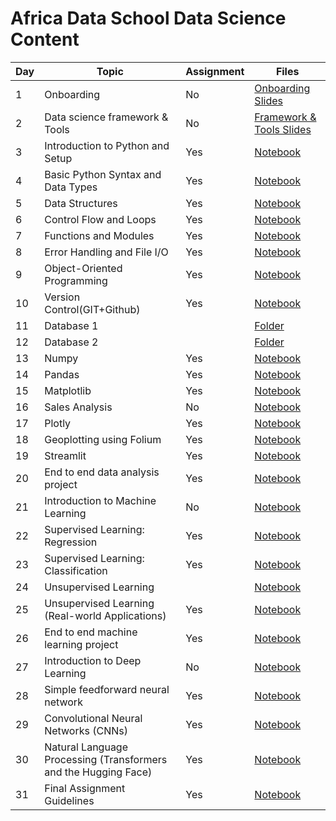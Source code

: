 ﻿# Africa Data School Data Science Content

| Day | Topic                                                           | Assignment | Files                                                                                                                                                                                 |
| --- | --------------------------------------------------------------- | ---------- | ------------------------------------------------------------------------------------------------------------------------------------------------------------------------------------- |
| 1   | Onboarding                                                      | No         | [Onboarding Slides](https://www.beautiful.ai/player/-MdltxANBmKvXvYTffNN)                                                                                                             |
| 2   | Data science framework & Tools                                  | No         | [Framework & Tools Slides](https://www.beautiful.ai/player/-Mdwt-YUsKR9GIK5NNBh)                                                                                                      |
| 3   | Introduction to Python and Setup                                | Yes        | [Notebook](https://github.com/Heytec/Africa-Data-School-Curriculum/blob/main/notebooks/3%20Introduction%20to%20Python%20and%20Setup.ipynb)                                            |
| 4   | Basic Python Syntax and Data Types                              | Yes        | [Notebook](https://github.com/Heytec/Africa-Data-School-Curriculum/blob/main/notebooks/4%20Basic%20Python%20Syntax%20and%20Data%20Types.ipynb)                                        |
| 5   | Data Structures                                                 | Yes        | [Notebook](https://github.com/Heytec/Africa-Data-School-Curriculum/blob/main/notebooks/5%20Data%20Structures.ipynb)                                                                   |
| 6   | Control Flow and Loops                                          | Yes        | [Notebook](https://github.com/Heytec/Africa-Data-School-Curriculum/blob/main/notebooks/6%20Control%20Flow%20and%20Loops.ipynb)                                                        |
| 7   | Functions and Modules                                           | Yes        | [Notebook](https://github.com/Heytec/Africa-Data-School-Curriculum/blob/main/notebooks/7%20Functions%20and%20Modules.ipynb)                                                           |
| 8   | Error Handling and File I/O                                     | Yes        | [Notebook](https://github.com/Heytec/Africa-Data-School-Curriculum/blob/main/notebooks/8%20Error%20Handling%20and%20Files.ipynb)                                                      |
| 9   | Object-Oriented Programming                                     | Yes        | [Notebook](https://github.com/Heytec/Africa-Data-School-Curriculum/blob/main/notebooks/9%20Object-Oriented%20Programming.ipynb)                                                       |
| 10  | Version Control(GIT+Github)                                     | Yes        | [Notebook](https://github.com/Heytec/Africa-Data-School-Curriculum/blob/main/notebooks/10%20Version%20Control.ipynb)                                                                  |
| 11  | Database 1                                                      |            | [Folder](https://github.com/Heytec/Africa-Data-School-Curriculum/tree/main/notebooks/11%20%26%2012%20lesson%20Database%20%26%20SQL)                                                   |
| 12  | Database 2                                                      |            | [Folder](https://github.com/Heytec/Africa-Data-School-Curriculum/tree/main/notebooks/11%20%26%2012%20lesson%20Database%20%26%20SQL)                                                   |
| 13  | Numpy                                                           | Yes        | [Notebook](https://github.com/Heytec/Africa-Data-School-Curriculum/blob/main/notebooks/13%20Numpy.ipynb)                                                                              |
| 14  | Pandas                                                          | Yes        | [Notebook](https://github.com/Heytec/Africa-Data-School-Curriculum/blob/main/notebooks/14%20Pandas.ipynb)                                                                             |
| 15  | Matplotlib                                                      | Yes        | [Notebook](https://github.com/Heytec/Africa-Data-School-Curriculum/blob/main/notebooks/15%20Matplotlib.ipynb)                                                                         |
| 16  | Sales Analysis                                                  | No         | [Notebook](https://github.com/Heytec/Africa-Data-School-Curriculum/tree/main/notebooks/16%20Lesson%20Sales%20Analysis)                                                                |
| 17  | Plotly                                                          | Yes        | [Notebook](https://github.com/Heytec/Africa-Data-School-Curriculum/blob/main/notebooks/17%20Plotly%20.ipynb)                                                                          |
| 18  | Geoplotting using Folium                                        | Yes        | [Notebook](https://github.com/Heytec/Africa-Data-School-Curriculum/blob/main/notebooks/18%20Geoplotting%20using%20Folium.ipynb)                                                       |
| 19  | Streamlit                                                       | Yes        | [Notebook](https://github.com/Heytec/Africa-Data-School-Curriculum/blob/main/notebooks/19%20%20Streamlit.ipynb)                                                                       |
| 20  | End to end data analysis project                                | Yes        | [Notebook](https://github.com/Heytec/Africa-Data-School-Curriculum/blob/main/notebooks/20%20End-to-end%20data%20analysis%20project.ipynb)                                             |
| 21  | Introduction to Machine Learning                                | No         | [Notebook](https://github.com/Heytec/Africa-Data-School-Curriculum/blob/main/notebooks/21%20Introduction%20to%20Machine%20Learning%20%26%20framework%20.ipynb)                        |
| 22  | Supervised Learning: Regression                                 | Yes        | [Notebook](https://github.com/Heytec/Africa-Data-School-Curriculum/blob/main/notebooks/22%20Supervised%20Learning%20Regression.ipynb)                                                 |
| 23  | Supervised Learning: Classification                             | Yes        | [Notebook](https://github.com/Heytec/Africa-Data-School-Curriculum/blob/main/notebooks/23%20Supervised%20Learning%20%20Classification.ipynb)                                          |
| 24  | Unsupervised Learning                                           |            | [Notebook](https://github.com/Heytec/Africa-Data-School-Curriculum/blob/main/notebooks/24-25%20%20Unsupervised%20Learning.ipynb)                                                      |
| 25  | Unsupervised Learning (Real-world Applications)                 | Yes        | [Notebook](https://github.com/Heytec/Africa-Data-School-Curriculum/blob/main/notebooks/24-25%20%20Unsupervised%20Learning.ipynb)                                                      |
| 26  | End to end machine learning project                             | Yes        | [Notebook](https://github.com/Heytec/Africa-Data-School-Curriculum/blob/main/notebooks/26%20End%20to%20end%20machine%20learning%20%20project.ipynb)                                   |
| 27  | Introduction to Deep Learning                                   | No         | [Notebook](https://github.com/Heytec/Africa-Data-School-Curriculum/blob/main/notebooks/27%20Introduction%20to%20Deep%20Learning%20.ipynb)                                             |
| 28  | Simple feedforward neural network                               | Yes        | [Notebook](https://github.com/Heytec/Africa-Data-School-Curriculum/blob/main/notebooks/28%20Simple%20Feedforward%20Neural%20Network.ipynb)                                            |
| 29  | Convolutional Neural Networks (CNNs)                            | Yes        | [Notebook](<https://github.com/Heytec/Africa-Data-School-Curriculum/blob/main/notebooks/29%20%20Convolutional%20Neural%20Networks%20(CNNs)%20.ipynb>)                                 |
| 30  | Natural Language Processing (Transformers and the Hugging Face) | Yes        | [Notebook](<https://github.com/Heytec/Africa-Data-School-Curriculum/blob/main/notebooks/30%20%20Natural%20Language%20Processing%20(Transformers%20and%20the%20Hugging%20Face).ipynb>) |
| 31  | Final Assignment Guidelines                                     | Yes        | [Notebook](https://github.com/Heytec/Africa-Data-School-Curriculum/tree/main/notebooks/31%20%20Final%20Project%20Guidelines%20Notes)                                                  |
